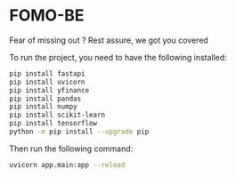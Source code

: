 # FOMO-BE
Fear of missing out ? Rest assure, we got you covered

To run the project, you need to have the following installed:
```bash
pip install fastapi
pip install uvicorn
pip install yfinance
pip install pandas
pip install numpy
pip install scikit-learn
pip install tensorflow
python -m pip install --upgrade pip
```

Then run the following command:
```bash
uvicorn app.main:app --reload
```
